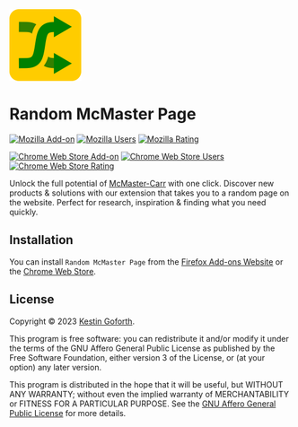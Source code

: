 <img width="128" height="128" src="img/icon.svg" />

# Random McMaster Page

[![Mozilla Add-on](https://img.shields.io/amo/v/2b6a0363-1288-4003-a40b-54ea725c75ad)](https://addons.mozilla.org/en-US/firefox/addon/random-mcmaster-page/)
[![Mozilla Users](https://img.shields.io/amo/users/2b6a0363-1288-4003-a40b-54ea725c75ad)](https://addons.mozilla.org/en-US/firefox/addon/random-mcmaster-page/)
[![Mozilla Rating](https://img.shields.io/amo/rating/2b6a0363-1288-4003-a40b-54ea725c75ad)](https://addons.mozilla.org/en-US/firefox/addon/random-mcmaster-page/)

[![Chrome Web Store Add-on](https://img.shields.io/chrome-web-store/v/idopmfmgphikajdknpclokjmngilbggd)](https://chrome.google.com/webstore/detail/random-mcmaster-page/idopmfmgphikajdknpclokjmngilbggd)
[![Chrome Web Store Users](https://img.shields.io/chrome-web-store/users/idopmfmgphikajdknpclokjmngilbggd)](https://chrome.google.com/webstore/detail/random-mcmaster-page/idopmfmgphikajdknpclokjmngilbggd)
[![Chrome Web Store Rating](https://img.shields.io/chrome-web-store/rating/idopmfmgphikajdknpclokjmngilbggd)](https://chrome.google.com/webstore/detail/random-mcmaster-page/idopmfmgphikajdknpclokjmngilbggd)

Unlock the full potential of [McMaster-Carr](https://mcmaster.com) with one click. Discover new products & solutions with our extension that takes you to a random page on the website. Perfect for research, inspiration & finding what you need quickly.

## Installation

You can install `Random McMaster Page` from the [Firefox Add-ons Website](https://addons.mozilla.org/en-US/firefox/addon/random-mcmaster-page/) or the [Chrome Web Store](https://chrome.google.com/webstore/detail/random-mcmaster-page/idopmfmgphikajdknpclokjmngilbggd).

## License

Copyright © 2023 [Kestin Goforth](https://github.com/kforth/).

This program is free software: you can redistribute it and/or modify it under the terms of the GNU Affero General Public License as published by the Free Software Foundation, either version 3 of the License, or (at your option) any later version.

This program is distributed in the hope that it will be useful, but WITHOUT ANY WARRANTY; without even the implied warranty of MERCHANTABILITY or FITNESS FOR A PARTICULAR PURPOSE. See the [GNU Affero General Public License](https://www.gnu.org/licenses/agpl-3.0.en.html) for more details.
